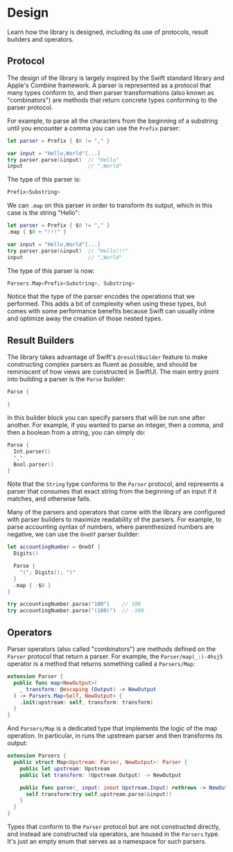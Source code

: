 # Design

Learn how the library is designed, including its use of protocols, result builders and operators.

## Protocol

The design of the library is largely inspired by the Swift standard library and Apple's Combine
framework. A parser is represented as a protocol that many types conform to, and then parser
transformations (also known as "combinators") are methods that return concrete types conforming to
the parser protocol.

For example, to parse all the characters from the beginning of a substring until you encounter a
comma you can use the `Prefix` parser:

```swift
let parser = Prefix { $0 != "," }

var input = "Hello,World"[...]
try parser.parse(&input)  // "Hello"
input                     // ",World"
```

The type of this parser is:

```swift
Prefix<Substring>
```

We can `.map` on this parser in order to transform its output, which in this case is the string
"Hello":

```swift
let parser = Prefix { $0 != "," }
.map { $0 + "!!!" }

var input = "Hello,World"[...]
try parser.parse(&input)  // "Hello!!!"
input                     // ",World"
```

The type of this parser is now:

```swift
Parsers.Map<Prefix<Substring>, Substring>
```

Notice that the type of the parser encodes the operations that we performed. This adds a bit of
complexity when using these types, but comes with some performance benefits because Swift can
usually inline and optimize away the creation of those nested types.

## Result Builders

The library takes advantage of Swift's `@resultBuilder` feature to make constructing complex parsers
as fluent as possible, and should be reminiscent of how views are constructed in SwiftUI. The main
entry point into building a parser is the `Parse` builder:

```swift
Parse {

}
```

In this builder block you can specify parsers that will be run one after another. For example, if
you wanted to parse an integer, then a comma, and then a boolean from a string, you can simply do:

```swift
Parse {
  Int.parser()
  ","
  Bool.parser()
}
```

Note that the `String` type conforms to the ``Parser`` protocol, and represents a parser that
consumes that exact string from the beginning of an input if it matches, and otherwise fails.

Many of the parsers and operators that come with the library are configured with parser builders
to maximize readability of the parsers. For example, to parse accounting syntax of numbers, where
parenthesized numbers are negative, we can use the ``OneOf`` parser builder:

```swift
let accountingNumber = OneOf {
  Digits()

  Parse {
    "("; Digits(); ")"
  }
  .map { -$0 }
}

try accountingNumber.parse("100")    // 100
try accountingNumber.parse("(100)")  // -100
```

## Operators

Parser operators (also called "combinators") are methods defined on the ``Parser`` protocol that
return a parser. For example, the ``Parser/map(_:)-4hsj5`` operator is a method that returns
something called a ``Parsers/Map``:

```swift
extension Parser {
  public func map<NewOutput>(
    _ transform: @escaping (Output) -> NewOutput
  ) -> Parsers.Map<Self, NewOutput> {
    .init(upstream: self, transform: transform)
  }
}
```

And ``Parsers/Map`` is a dedicated type that implements the logic of the map operation. In
particular, in runs the upstream parser and then transforms its output:

```swift
extension Parsers {
  public struct Map<Upstream: Parser, NewOutput>: Parser {
    public let upstream: Upstream
    public let transform: (Upstream.Output) -> NewOutput

    public func parse(_ input: inout Upstream.Input) rethrows -> NewOutput {
      self.transform(try self.upstream.parse(&input))
    }
  }
}
```

Types that conform to the ``Parser`` protocol but are not constructed directly, and instead are
constructed via operators, are housed in the ``Parsers`` type. It's just an empty enum that
serves as a namespace for such parsers.
